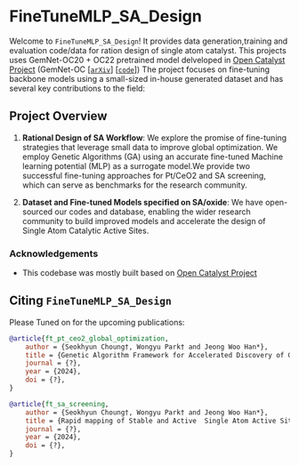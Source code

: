 # FineTuneMLP_SA_Design

Welcome to `FineTuneMLP_SA_Design`! 
It provides data generation,training and evaluation code/data for ration design of single atom catalyst. This projects uses GemNet-OC20 + OC22 pretrained model delveloped in [Open Catalyst Project](https://opencatalystproject.org/) (GemNet-OC [[`arXiv`](https://arxiv.org/abs/2204.02782)] [[`code`](https://github.com/Open-Catalyst-Project/ocp/tree/main/ocpmodels/models/gemnet_oc)])
The project focuses on fine-tuning backbone models using a small-sized in-house generated dataset and has several key contributions to the field:



## Project Overview

1. **Rational Design of SA Workflow**: We explore the promise of fine-tuning strategies that leverage small data to improve global optimization. We employ Genetic Algorithms (GA) using an accurate fine-tuned Machine learning potential (MLP) as a surrogate model.We provide two successful fine-tuning approaches for Pt/CeO2 and SA screening, which can serve as benchmarks for the research community.

2. **Dataset and Fine-tuned Models specified on SA/oxide**: We have open-sourced our codes and database, enabling the wider research community to build improved models and accelerate the design of Single Atom Catalytic Active Sites. 



### Acknowledgements

- This codebase was mostly built based on [Open Catalyst Project](https://opencatalystproject.org/) 




## Citing `FineTuneMLP_SA_Design`

Please Tuned on for the upcoming publications:

```bibtex
@article{ft_pt_ceo2_global_optimization,
    author = {Seokhyun Choung†, Wongyu Park† and Jeong Woo Han*},
    title = {Genetic Algorithm Framework for Accelerated Discovery of Global Minimum Configurations of Pt/CeO2 Catalytic Active Site Using Machine Learning Potential},
    journal = {?},
    year = {2024},
    doi = {?},
}
```
```bibtex
@article{ft_sa_screening,
    author = {Seokhyun Choung†, Wongyu Park† and Jeong Woo Han*},
    title = {Rapid mapping of Stable and Active  Single Atom Active Site Motifs Accelerated by MLP based Automated Workflow},
    journal = {?},
    year = {2024},
    doi = {?},
}
```
